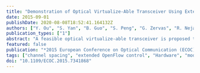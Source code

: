 ```yaml
---
title: "Demonstration of Optical Virtualize-Able Transceiver Using Extended OpenFlow Control"
date: 2015-09-01
publishDate: 2020-08-08T18:52:41.164132Z
authors: ["Y. Ou", "S. Yan", "B. Guo", "S. Peng", "G. Zervas", "R. Nejabati", "D. Simeonidou"]
publication_types: ["1"]
abstract: "A feasible optical virtualize-able transceiver is proposed to support virtual optical networks by creating multiple co-existing virtual transceivers controlled by SDN. This solution is experimentally demonstrated, showing on-demand selection of subcarriers, channel spacing and modulation formats."
featured: false
publication: "*2015 European Conference on Optical Communication (ECOC)*"
tags: ["channel spacing", "extended OpenFlow control", "Hardware", "modulation formats", "multiple coexisting virtual transceivers", "Optical fiber networks", "optical modulation", "optical transceivers", "optical virtualize-able transceiver", "Ports (Computers)", "SDN", "software defined networking", "subcarriers", "Transceivers", "virtual optical networks", "Virtualization"]
doi: "10.1109/ECOC.2015.7341868"
---
```


